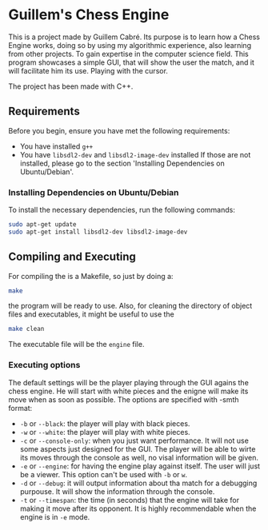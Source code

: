 # Guillem's Chess Engine

This is a project made by Guillem Cabré. Its purpose is to learn how a Chess Engine works, doing so by using my algorithmic experience, also learning from other projects. To gain expertise in the computer science field.
This program showcases a simple GUI, that will show the user the match, and it will facilitate him its use. Playing with the cursor.

The project has been made with C++.

## Requirements

Before you begin, ensure you have met the following requirements:
* You have installed `g++`
* You have `libsdl2-dev` and `libsdl2-image-dev` installed
If those are not installed, please go to the section 'Installing Dependencies on Ubuntu/Debian'.

### Installing Dependencies on Ubuntu/Debian

To install the necessary dependencies, run the following commands:

```sh
sudo apt-get update
sudo apt-get install libsdl2-dev libsdl2-image-dev
```

## Compiling and Executing

For compiling the is a Makefile, so just by doing a:
```sh
make
```
the program will be ready to use.
Also, for cleaning the directory of object files and executables, it might be useful to use the
```sh
make clean
```

The executable file will be the `engine` file.

### Executing options

The default settings will be the player playing through the GUI agains the chess engine. He will start with white pieces and the enigne will make its move when as soon as possible.
The options are specified with -smth format:
* `-b` or `--black`: the player will play with black pieces.
* `-w` or `--white`: the player will play with white pieces.
* `-c` or `--console-only`: when you just want performance. It will not use some aspects just designed for the GUI. The player will be able to wirte its moves through the console as well, no visal information will be given.
* `-e` or `--engine`: for having the engine play against itself. The user will just be a viewer. This option can't be used with `-b` or `w`.
* `-d` or `--debug`: it will output information about tha match for a debugging purpouse. It will show the information through the console.
* `-t` or `--timespan`: the time (in seconds) that the engine will take for making it move after its opponent. It is highly recommendable when the engine is in `-e` mode.

